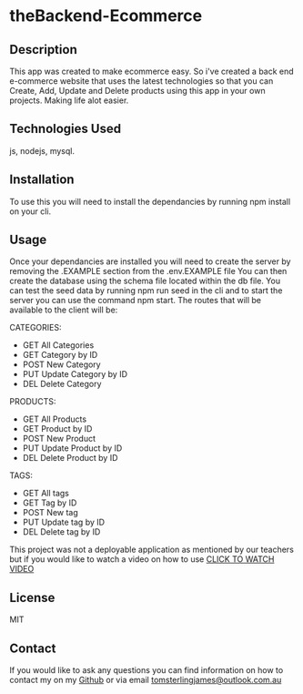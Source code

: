 # theBackend-Ecommerce

## Description
This app was created to make ecommerce easy. So i've created a back end e-commerce website that uses the latest technologies so that you can  
Create, Add, Update and Delete products using this app in your own projects. Making life alot easier. 

## Technologies Used
js, nodejs, mysql.

## Installation
To use this you will need to install the dependancies by running npm install on your cli.


## Usage 
Once your dependancies are installed you will need to create the server by removing the .EXAMPLE section from the .env.EXAMPLE file 
You can then create the database using the schema file located within the db file.
You can test the seed data by running npm run seed in the cli 
and to start the server you can use the command npm start.
The routes that will be available to the client will be:

CATEGORIES:
- GET All Categories
- GET Category by ID
- POST New Category
- PUT Update Category by ID
- DEL Delete Category

PRODUCTS:
- GET All Products
- GET Product by ID
- POST New Product
- PUT Update Product by ID
- DEL Delete Product by ID

TAGS:
- GET All tags
- GET Tag by ID
- POST New tag
- PUT Update tag by ID
- DEL Delete tag by ID

This project was not a deployable application as mentioned by our teachers but if you would like to watch a video on how to use <a href='https://drive.google.com/file/d/1OjiDtUl9illnyZCxhmG0YobUrVmsRFtl/view?usp=sharing'>CLICK TO WATCH VIDEO</a>

## License 
MIT

## Contact 
If you would like to ask any questions you can find information on how to contact my on my  <a href="https://github.com/skipsterling">Github</a> or via email tomsterlingjames@outlook.com.au
